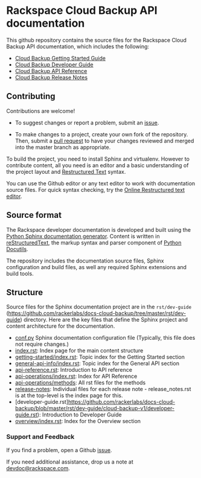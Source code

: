 # Rackspace Cloud Backup API documentation

This github repository contains the source files for the Rackspace Cloud Backup API documentation, which includes the following:

* [Cloud Backup Getting Started Guide](https://developer.rackspace.com/docs/cloud-backup/v1/developer-guide/#document-getting-started)
* [Cloud Backup Developer Guide](https://developer.rackspace.com/docs/cloud-backup/v1/developer-guide/#document-developer-guide)
* [Cloud Backup API Reference](https://developer.rackspace.com/docs/cloud-backup/v1/developer-guide/#document-api-reference)
* [Cloud Backup Release Notes](https://developer.rackspace.com/docs/cloud-backup/v1/developer-guide/#document-release-notes)

## Contributing

Contributions are welcome! 

* To suggest changes or report a problem, submit an [issue](https://github.com/rackerlabs/docs-cloud-backup/issues). 

* To make changes to a project, create your own fork of the repository. Then, submit a [pull 
request](https://github.com/rackerlabs/docs-cloud-backup/pulls) to have your changes reviewed 
and merged into the master branch as appropriate.

To build the project, you need to install Sphinx and virtualenv.  However to contribute content, all you need is an editor and a 
basic understanding of the project layout and [Restructured Text](http://sphinx-doc.org/rest.html) syntax.

You can use the Github editor or any text editor to work with documentation source files. For quick syntax checking, try the 
[Online Restructured text editor](http://rst.ninjs.org/). 

## Source format

The Rackspace developer documentation is developed and built using the [Python Sphinx documentation generator](http://sphinx-doc.org/). Content is 
written in [reStructuredText](http://sphinx-doc.org/rest.html), the markup syntax and parser component of 
[Python Docutils](http://docutils.sourceforge.net/index.html).

The repository includes the documentation source files, 
Sphinx configuration and build files, as well any required Sphinx 
extensions and build tools. 

## Structure

Source files for the Sphinx documentation project are in the ``rst/dev-guide`` (https://github.com/rackerlabs/docs-cloud-backup/tree/master/rst/dev-guide) directory. Here are the key files that define 
the Sphinx project and content architecture for the documentation. 

* [conf.py](https://github.com/rackerlabs/docs-cloud-backup/blob/master/rst/dev-guide/cloud-backup-v1/conf.py) Sphinx documentation configuration file (Typically, this file does not require changes.)
* [index.rst](https://github.com/rackerlabs/docs-cloud-backup/blob/master/rst/dev-guide/cloud-backup-v1/index.rst): Index page for the main content structure
* [getting-started/index.rst](https://github.com/rackerlabs/docs-cloud-backup/blob/master/rst/dev-guide/cloud-backup-v1/getting-started/index.rst): Topic index for the Getting Started section
* [general-api-info/index.rst](https://github.com/rackerlabs/docs-cloud-backup/blob/master/rst/dev-guide/cloud-backup-v1/general-api-info/index.rst): Topic index for the General API section
* [api-reference.rst](https://github.com/rackerlabs/docs-cloud-backup/blob/master/rst/dev-guide/cloud-backup-v1/api-reference.rst): Introduction to API reference
* [api-operations/index.rst](https://github.com/rackerlabs/docs-cloud-backup/blob/master/rst/dev-guide/cloud-backup-v1/api-operations/index.rst): Index for API Reference
* [api-operations/methods](https://github.com/rackerlabs/docs-cloud-backup/tree/master/rst/dev-guide/cloud-backup-v1/api-operations/methods): All rst files for the methods
* [release-notes](https://github.com/rackerlabs/docs-cloud-backup/tree/master/rst/dev-guide/cloud-backup-v1/release-notes): 
Individual files for each release note - release_notes.rst is at the top-level is the index page for this.
* [developer-guide.rst]https://github.com/rackerlabs/docs-cloud-backup/blob/master/rst/dev-guide/cloud-backup-v1/developer-guide.rst): Introduction to Developer Guide
* [overview/index.rst](https://github.com/rackerlabs/docs-cloud-backup/blob/master/rst/dev-guide/cloud-backup-v1/overview/index.rst): Index for the Overview section


### Support and Feedback

If you find a problem, open a Github [issue](https://github.com/rackerlabs/docs-cloud-backup/issues).

If you need additional assistance, drop us a note at 
[devdoc@rackspace.com](mailto:devdoc@rackspace.com).



